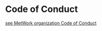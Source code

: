 # Code of Conduct

[see MetWork organization Code of Conduct](https://github.com/metwork-framework/resources/blob/master/documents/CODE_OF_CONDUCT.md)
